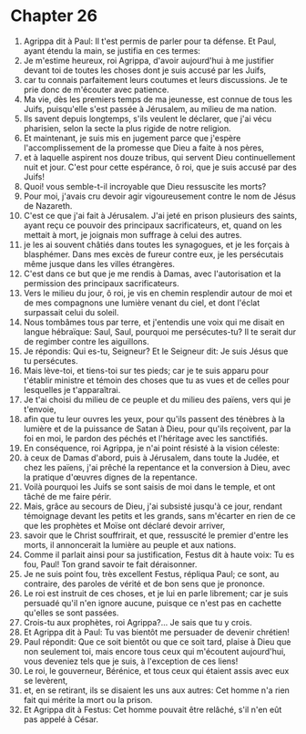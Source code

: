 # Chapter 26

1. Agrippa dit à Paul: Il t'est permis de parler pour ta défense. Et Paul, ayant étendu la main, se justifia en ces termes:
2. Je m'estime heureux, roi Agrippa, d'avoir aujourd'hui à me justifier devant toi de toutes les choses dont je suis accusé par les Juifs,
3. car tu connais parfaitement leurs coutumes et leurs discussions. Je te prie donc de m'écouter avec patience.
4. Ma vie, dès les premiers temps de ma jeunesse, est connue de tous les Juifs, puisqu'elle s'est passée à Jérusalem, au milieu de ma nation.
5. Ils savent depuis longtemps, s'ils veulent le déclarer, que j'ai vécu pharisien, selon la secte la plus rigide de notre religion.
6. Et maintenant, je suis mis en jugement parce que j'espère l'accomplissement de la promesse que Dieu a faite à nos pères,
7. et à laquelle aspirent nos douze tribus, qui servent Dieu continuellement nuit et jour. C'est pour cette espérance, ô roi, que je suis accusé par des Juifs!
8. Quoi! vous semble-t-il incroyable que Dieu ressuscite les morts?
9. Pour moi, j'avais cru devoir agir vigoureusement contre le nom de Jésus de Nazareth.
10. C'est ce que j'ai fait à Jérusalem. J'ai jeté en prison plusieurs des saints, ayant reçu ce pouvoir des principaux sacrificateurs, et, quand on les mettait à mort, je joignais mon suffrage à celui des autres.
11. je les ai souvent châtiés dans toutes les synagogues, et je les forçais à blasphémer. Dans mes excès de fureur contre eux, je les persécutais même jusque dans les villes étrangères.
12. C'est dans ce but que je me rendis à Damas, avec l'autorisation et la permission des principaux sacrificateurs.
13. Vers le milieu du jour, ô roi, je vis en chemin resplendir autour de moi et de mes compagnons une lumière venant du ciel, et dont l'éclat surpassait celui du soleil.
14. Nous tombâmes tous par terre, et j'entendis une voix qui me disait en langue hébraïque: Saul, Saul, pourquoi me persécutes-tu? Il te serait dur de regimber contre les aiguillons.
15. Je répondis: Qui es-tu, Seigneur? Et le Seigneur dit: Je suis Jésus que tu persécutes.
16. Mais lève-toi, et tiens-toi sur tes pieds; car je te suis apparu pour t'établir ministre et témoin des choses que tu as vues et de celles pour lesquelles je t'apparaîtrai.
17. Je t'ai choisi du milieu de ce peuple et du milieu des païens, vers qui je t'envoie,
18. afin que tu leur ouvres les yeux, pour qu'ils passent des ténèbres à la lumière et de la puissance de Satan à Dieu, pour qu'ils reçoivent, par la foi en moi, le pardon des péchés et l'héritage avec les sanctifiés.
19. En conséquence, roi Agrippa, je n'ai point résisté à la vision céleste:
20. à ceux de Damas d'abord, puis à Jérusalem, dans toute la Judée, et chez les païens, j'ai prêché la repentance et la conversion à Dieu, avec la pratique d'œuvres dignes de la repentance.
21. Voilà pourquoi les Juifs se sont saisis de moi dans le temple, et ont tâché de me faire périr.
22. Mais, grâce au secours de Dieu, j'ai subsisté jusqu'à ce jour, rendant témoignage devant les petits et les grands, sans m'écarter en rien de ce que les prophètes et Moïse ont déclaré devoir arriver,
23. savoir que le Christ souffrirait, et que, ressuscité le premier d'entre les morts, il annoncerait la lumière au peuple et aux nations.
24. Comme il parlait ainsi pour sa justification, Festus dit à haute voix: Tu es fou, Paul! Ton grand savoir te fait déraisonner.
25. Je ne suis point fou, très excellent Festus, répliqua Paul; ce sont, au contraire, des paroles de vérité et de bon sens que je prononce.
26. Le roi est instruit de ces choses, et je lui en parle librement; car je suis persuadé qu'il n'en ignore aucune, puisque ce n'est pas en cachette qu'elles se sont passées.
27. Crois-tu aux prophètes, roi Agrippa?... Je sais que tu y crois.
28. Et Agrippa dit à Paul: Tu vas bientôt me persuader de devenir chrétien!
29. Paul répondit: Que ce soit bientôt ou que ce soit tard, plaise à Dieu que non seulement toi, mais encore tous ceux qui m'écoutent aujourd'hui, vous deveniez tels que je suis, à l'exception de ces liens!
30. Le roi, le gouverneur, Bérénice, et tous ceux qui étaient assis avec eux se levèrent,
31. et, en se retirant, ils se disaient les uns aux autres: Cet homme n'a rien fait qui mérite la mort ou la prison.
32. Et Agrippa dit à Festus: Cet homme pouvait être relâché, s'il n'en eût pas appelé à César.

